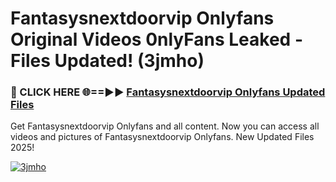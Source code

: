 # Fantasysnextdoorvip Onlyfans Original Videos 0nlyFans Leaked - Files Updated! (3jmho)

<h3>🔴 CLICK HERE 🌐==►► <a href="https://tinyurl.com/ehrbuxhb" rel="nofollow">Fantasysnextdoorvip Onlyfans Updated Files</a></h3>

Get Fantasysnextdoorvip Onlyfans and all content. Now you can access all videos and pictures of Fantasysnextdoorvip Onlyfans. New Updated Files 2025!

[![3jmho](https://i.imgur.com/lVYEuWS.gif)](https://tinyurl.com/ehrbuxhb)
